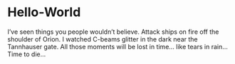# Hello-World
I’ve seen things you people wouldn’t believe. Attack ships on fire off the
shoulder of Orion. I watched C-beams glitter in the dark near the Tannhauser
gate. All those moments will be lost in time… like tears in rain…
Time to die...
